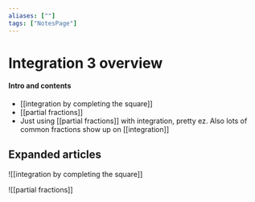 ```yaml
---
aliases: [""]
tags: ["NotesPage"]
---
```


# Integration 3 overview

#### Intro and contents

- [[integration by completing the square]]
- [[partial fractions]]
- Just using [[partial fractions]] with integration, pretty ez. Also lots of common fractions show up on [[integration]]




## Expanded articles
![[integration by completing the square]]

![[partial fractions]]